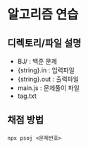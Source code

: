 # 알고리즘 연습

## 디렉토리/파일 설명
- BJ/ : 백준 문제
- {string}.in : 입력파일
- {string}.out : 출력파일
- main.js : 문제풀이 파일
- tag.txt

## 채점 방법
```
npx psoj <문제번호>
```